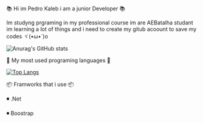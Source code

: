   📚 Hi im Pedro Kaleb i am a junior Developer 📚
  
  Im studyng prgraming in my professional course im are AEBatalha studant
  im learning a lot of things and i need to create my gitub acoount to save 
  my codes ヾ(•ω•`)o
  

![Anurag's GitHub stats](https://github-readme-stats.vercel.app/api?username=LyeZinho&theme=chartreuse-dark&show_icons=true)



📖 My most used programing languages 📖
 
 
[![Top Langs](https://github-readme-stats.vercel.app/api/top-langs/?username=LyeZinho&theme=chartreuse-dark)](https://github.com/anuraghazra/github-readme-stats)


📦 Framworks that i use 📦

◾ .Net

◾ Boostrap
